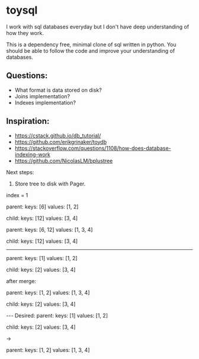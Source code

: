# toysql

I work with sql databases everyday but I don't have deep understanding of how they work.

This is a dependency free, minimal clone of sql written in python. You should be able to follow the code and improve your understanding of databases.

## Questions:

* What format is data stored on disk?
* Joins implementation?
* Indexes implementation?

## Inspiration:

- https://cstack.github.io/db_tutorial/
- https://github.com/erikgrinaker/toydb
- https://stackoverflow.com/questions/1108/how-does-database-indexing-work
- https://github.com/NicolasLM/bplustree

Next steps:

1. Store tree to disk with Pager.

index = 1

parent:
  keys: [6] 
  values: [1, 2]

child:
  keys: [12]
  values: [3, 4]


parent: 
  keys: [6, 12]
  values: [1, 3, 4] 

child:
  keys: [12]
  values: [3, 4]


-----------

parent:
  keys: [1]
  values: [1, 2] 

child: 
  keys: [2]
  values: [3, 4]

after merge:

parent: 
  keys: [1, 2]
  values: [1, 3, 4] 

child:
  keys: [2]
  values: [3, 4]


--- Desired:
parent:
  keys: [1]
  values: [1, 2] 

child: 
  keys: [2]
  values: [3, 4]

->

parent:
  keys: [1, 2]
  values: [1, 3, 4]
